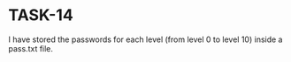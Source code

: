 # TASK-14

I have stored the passwords for each level (from level 0 to level 10) inside a pass.txt file.
